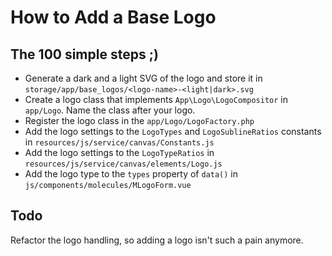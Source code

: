 # How to Add a Base Logo

## The 100 simple steps ;)
* Generate a dark and a light SVG of the logo and store it in 
  `storage/app/base_logos/<logo-name>-<light|dark>.svg`
* Create a logo class that implements `App\Logo\LogoCompositor` in `app/Logo`.
  Name the class after your logo.
* Register the logo class in the `app/Logo/LogoFactory.php`
* Add the logo settings to the `LogoTypes` and `LogoSublineRatios` constants in
  `resources/js/service/canvas/Constants.js`
* Add the logo settings to the `LogoTypeRatios` in
  `resources/js/service/canvas/elements/Logo.js`
* Add the logo type to the `types` property of `data()` in
  `js/components/molecules/MLogoForm.vue`


## Todo
Refactor the logo handling, so adding a logo isn't such a pain anymore.
